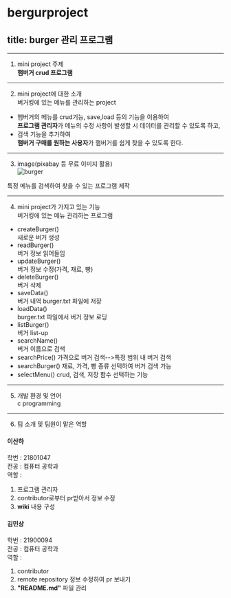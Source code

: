 # bergurproject
## title: burger 관리 프로그램
___
1. mini project 주제  
**햄버거 crud 프로그램**  
___
2. mini project에 대한 소개  
버거킹에 있는 메뉴를 관리하는 project   
+ 햄버거의 메뉴를 crud기능, save,load 등의 기능을 이용하여     
**프로그램 관리자**가 메뉴의 수정 사항이 발생할 시 데이터를 관리할 수 있도록 하고,  
+ 검색 기능을 추가하여  
**햄버거 구매를 원하는 사용자**가 햄버거를 쉽게 찾을 수 있도록 한다.  
___
3. image(pixabay 등 무료 이미지 활용)  
 ![burger](https://blog.kakaocdn.net/dn/BlwVj/btqLSNHHmOC/AhsG3EhsksvR2xw3TtEXrK/img.png)

특정 메뉴를 검색하여 찾을 수 있는 프로그램 제작

___
4. mini project가 가지고 있는 기능  
버거킹에 있는 메뉴 관리하는 프로그램  
* createBurger()  
  새로운 버거 생성
* readBurger()  
  버거 정보 읽어들임
* updateBurger()   
  버거 정보 수정(가격, 재료, 빵)  
* deleteBurger()  
   버거 삭제
* saveData()  
  버거 내역 burger.txt 파일에 저장 
* loadData()  
  burger.txt 파일에서 버거 정보 로딩  
* listBurger()  
  버거 list-up 
 * searchName()  
 버거 이름으로 검색  
* searchPrice() 
가격으로 버거 검색-->특정 범위 내 버거 검색  
* searchBurger() 
재료, 가격, 빵 종류 선택하여 버거 검색 가능  
* selectMenu() 
 crud, 검색, 저장 함수 선택하는 기능  

___
5. 개발 환경 및 언어  
 c programming  
___
6. 팀 소개 및 팀원이 맡은 역할  
 #### 이산하 ####  
학번 :  21801047  
전공 :  컴퓨터 공학과   
역할 :    
1. 프로그램 관리자  
2. contributor로부터 pr받아서 정보 수정
3. **wiki** 내용 구성
       
 #### 김민상 ####
학번 :  21900094  
전공 :  컴퓨터 공학과   
역할 :  
1. contributor   
2. remote repository 정보 수정하여 pr 보내기  
3. **"README.md"** 파일 관리

